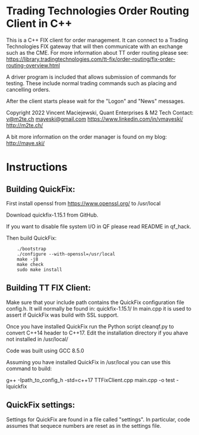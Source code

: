 # Trading Technologies Order Routing Client in C++
This is a C++ FIX client for order management. It can connect to a Trading Technologies
FIX gateway that will then communicate with an exchange such as the CME. For more
information about TT order routing please see:
https://library.tradingtechnologies.com/tt-fix/order-routing/fix-order-routing-overview.html

A driver program is included that allows submission of commands for testing. These
include normal trading commands such as placing and cancelling orders.

After the client starts please wait for the "Logon" and "News" messages.

Copyright 2022 Vincent Maciejewski, Quant Enterprises & M2 Tech
Contact:
v@m2te.ch
mayeski@gmail.com
https://www.linkedin.com/in/vmayeski/
http://m2te.ch/

A bit more information on the order manager is found on my blog:
http://maye.ski/

# Instructions

Building QuickFix:
------------------

First install openssl from https://www.openssl.org/
to /usr/local

Download quickfix-1.15.1 from GitHub.

If you want to disable file system I/O in QF please
read README in qf_hack.

Then build QuickFix:

        ./bootstrap
        ./configure --with-openssl=/usr/local
        make -j8
        make check
        sudo make install

Building TT FIX Client:
-----------------------

Make sure that your include path contains the QuickFix configuration
file config.h. It will normally be found in: quickfix-1.15.1/
In main.cpp it is used to assert if QuickFix was build with SSL support.

Once you have installed QuickFix run the Python script cleanqf.py
to convert C++14 header to C++17. Edit the installation directory
if you ahave not installed in /usr/local/

Code was built using GCC 8.5.0

Assuming you have installed QuickFix in /usr/local you can use this command to build:

g++ -Ipath_to_config_h -std=c++17 TTFixClient.cpp main.cpp -o test -lquickfix

QuickFix settings:
------------------

Settings for QuickFix are found in a file called "settings". In particular,
code assumes that sequece numbers are reset as in the settings file.
